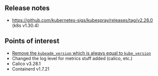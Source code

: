 ## Release notes

- https://github.com/kubernetes-sigs/kubespray/releases/tag/v2.26.0 (k8s v1.30.4)
## Points of interest

- [Remove the `kubeadm_version` which is always equal to `kube_version`](https://github.com/kubernetes-sigs/kubespray/pull/11473)
- Changed the log level for metrics stuff added (calico, etc.)
- Calico v3.28.1
- Containerd v1.7.21